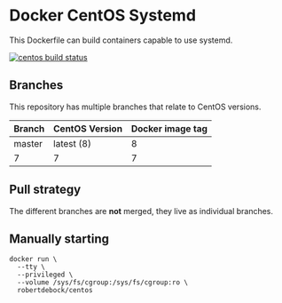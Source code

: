 Docker CentOS Systemd
=====================

This Dockerfile can build containers capable to use systemd.

[![centos build status](https://img.shields.io/docker/cloud/build/robertdebock/centos.svg)](https://hub.docker.com/repository/docker/robertdebock/centos)

Branches
--------

This repository has multiple branches that relate to CentOS versions.

|Branch |CentOS Version|Docker image tag|
|-------|--------------|----------------|
|master |latest (8)    |8               |
|7      |7             |7               |

Pull strategy
-------------

The different branches are **not** merged, they live as individual branches.

Manually starting
-----------------

```
docker run \
  --tty \
  --privileged \
  --volume /sys/fs/cgroup:/sys/fs/cgroup:ro \
  robertdebock/centos
```
